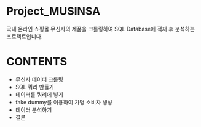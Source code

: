 # Project_MUSINSA
국내 온라인 쇼핑몰 무신사의 제품을 크롤링하여 SQL Database에 적재 후 분석하는 프로젝트입니다.
# CONTENTS
- 무신사 데이터 크롤링
- SQL 쿼리 만들기
- 데이터를 쿼리에 넣기
- fake dummy를 이용하여 가명 소비자 생성
- 데이터 분석하기
- 결론
